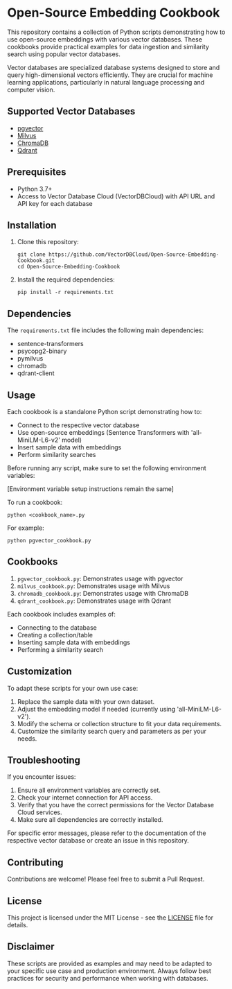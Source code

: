 # Open-Source Embedding Cookbook

This repository contains a collection of Python scripts demonstrating how to use open-source embeddings with various vector databases. These cookbooks provide practical examples for data ingestion and similarity search using popular vector databases.

Vector databases are specialized database systems designed to store and query high-dimensional vectors efficiently. They are crucial for machine learning applications, particularly in natural language processing and computer vision.

## Supported Vector Databases

- [pgvector](https://github.com/pgvector/pgvector)
- [Milvus](https://milvus.io/)
- [ChromaDB](https://www.trychroma.com/)
- [Qdrant](https://qdrant.tech/)

## Prerequisites

- Python 3.7+
- Access to Vector Database Cloud (VectorDBCloud) with API URL and API key for each database

## Installation

1. Clone this repository:
   ```
   git clone https://github.com/VectorDBCloud/Open-Source-Embedding-Cookbook.git
   cd Open-Source-Embedding-Cookbook
   ```

2. Install the required dependencies:
   ```
   pip install -r requirements.txt
   ```

## Dependencies

The `requirements.txt` file includes the following main dependencies:
- sentence-transformers
- psycopg2-binary
- pymilvus
- chromadb
- qdrant-client

## Usage

Each cookbook is a standalone Python script demonstrating how to:
- Connect to the respective vector database
- Use open-source embeddings (Sentence Transformers with 'all-MiniLM-L6-v2' model)
- Insert sample data with embeddings
- Perform similarity searches

Before running any script, make sure to set the following environment variables:

[Environment variable setup instructions remain the same]

To run a cookbook:

```
python <cookbook_name>.py
```

For example:
```
python pgvector_cookbook.py
```

## Cookbooks

1. `pgvector_cookbook.py`: Demonstrates usage with pgvector
2. `milvus_cookbook.py`: Demonstrates usage with Milvus
3. `chromadb_cookbook.py`: Demonstrates usage with ChromaDB
4. `qdrant_cookbook.py`: Demonstrates usage with Qdrant

Each cookbook includes examples of:
- Connecting to the database
- Creating a collection/table
- Inserting sample data with embeddings
- Performing a similarity search

## Customization

To adapt these scripts for your own use case:
1. Replace the sample data with your own dataset.
2. Adjust the embedding model if needed (currently using 'all-MiniLM-L6-v2').
3. Modify the schema or collection structure to fit your data requirements.
4. Customize the similarity search query and parameters as per your needs.

## Troubleshooting

If you encounter issues:
1. Ensure all environment variables are correctly set.
2. Check your internet connection for API access.
3. Verify that you have the correct permissions for the Vector Database Cloud services.
4. Make sure all dependencies are correctly installed.

For specific error messages, please refer to the documentation of the respective vector database or create an issue in this repository.

## Contributing

Contributions are welcome! Please feel free to submit a Pull Request.

## License

This project is licensed under the MIT License - see the [LICENSE](LICENSE) file for details.

## Disclaimer

These scripts are provided as examples and may need to be adapted to your specific use case and production environment. Always follow best practices for security and performance when working with databases.

